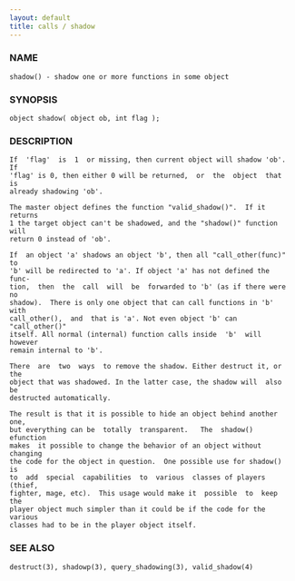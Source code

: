```yaml
---
layout: default
title: calls / shadow
---
```


### NAME

    shadow() - shadow one or more functions in some object


### SYNOPSIS

    object shadow( object ob, int flag );


### DESCRIPTION

    If  'flag'  is  1  or missing, then current object will shadow 'ob'. If
    'flag' is 0, then either 0 will be returned,  or  the  object  that  is
    already shadowing 'ob'.

    The master object defines the function "valid_shadow()".  If it returns
    1 the target object can't be shadowed, and the "shadow()" function will
    return 0 instead of 'ob'.

    If  an object 'a' shadows an object 'b', then all "call_other(func)" to
    'b' will be redirected to 'a'. If object 'a' has not defined the  func‐
    tion,  then  the  call  will  be  forwarded to 'b' (as if there were no
    shadow).  There is only one object that can call functions in 'b'  with
    call_other(),  and  that is 'a'. Not even object 'b' can "call_other()"
    itself. All normal (internal) function calls inside  'b'  will  however
    remain internal to 'b'.

    There  are  two  ways  to remove the shadow. Either destruct it, or the
    object that was shadowed. In the latter case, the shadow will  also  be
    destructed automatically.

    The result is that it is possible to hide an object behind another one,
    but everything can be  totally  transparent.   The  shadow()  efunction
    makes  it possible to change the behavior of an object without changing
    the code for the object in question.  One possible use for shadow()  is
    to  add  special  capabilities  to  various  classes of players (thief,
    fighter, mage, etc).  This usage would make it  possible  to  keep  the
    player object much simpler than it could be if the code for the various
    classes had to be in the player object itself.


### SEE ALSO

    destruct(3), shadowp(3), query_shadowing(3), valid_shadow(4)
